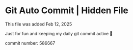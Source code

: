 # Git Auto Commit | Hidden File

This file was added Feb 12, 2025

Just for fun and keeping my daily git commit active 🤪

commit number: 586667
